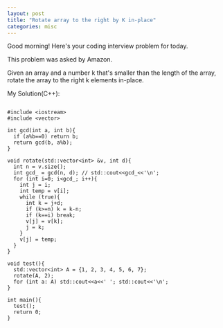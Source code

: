 ```yaml
---
layout: post
title: "Rotate array to the right by K in-place"
categories: misc
---
```


Good morning! Here's your coding interview problem for today.

This problem was asked by Amazon.

Given an array and a number k that's smaller than the length of the array, rotate the array to the right k elements in-place.


My Solution(C++):
```

#include <iostream>
#include <vector>

int gcd(int a, int b){
  if (a%b==0) return b;
  return gcd(b, a%b);
}

void rotate(std::vector<int> &v, int d){
  int n = v.size();
  int gcd_ = gcd(n, d); // std::cout<<gcd_<<'\n';
  for (int i=0; i<gcd_; i++){
    int j = i;
    int temp = v[i];
    while (true){
      int k = j+d;
      if (k>=n) k = k-n;
      if (k==i) break;
      v[j] = v[k];
      j = k;
    }
    v[j] = temp;
  }
}

void test(){
  std::vector<int> A = {1, 2, 3, 4, 5, 6, 7};
  rotate(A, 2);
  for (int a: A) std::cout<<a<<' '; std::cout<<'\n';
}

int main(){
  test();
  return 0;
}
```
